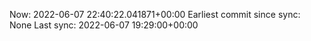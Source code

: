 Now: 2022-06-07 22:40:22.041871+00:00 Earliest commit since sync: None Last sync: 2022-06-07 19:29:00+00:00
